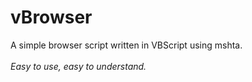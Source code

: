 # vBrowser
A simple browser script written in VBScript using mshta.<br><br>
*Easy to use, easy to understand.*
